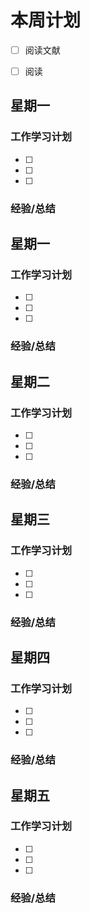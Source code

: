 # 本周计划
- [ ] 阅读文献
- [ ] 阅读


## 星期一
### 工作学习计划
- [ ] 
- [ ] 
- [ ] 
### 经验/总结

## 星期一
### 工作学习计划
- [ ] 
- [ ] 
- [ ] 
### 经验/总结

## 星期二
### 工作学习计划
- [ ] 
- [ ] 
- [ ] 
### 经验/总结

## 星期三
### 工作学习计划
- [ ] 
- [ ] 
- [ ] 
### 经验/总结

## 星期四
### 工作学习计划
- [ ] 
- [ ] 
- [ ] 
### 经验/总结

## 星期五
### 工作学习计划
- [ ] 
- [ ] 
- [ ] 
### 经验/总结










